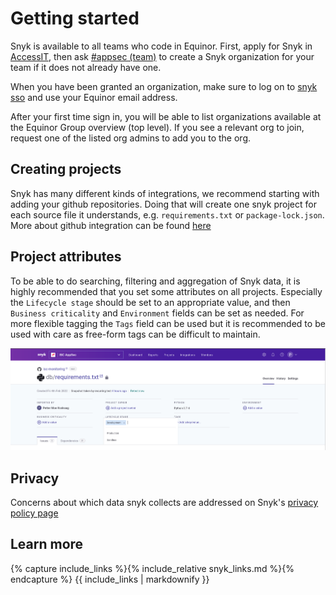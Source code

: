 # Getting started
Snyk is available to all teams who code in Equinor. First, apply for Snyk in [AccessIT](https://accessit.equinor.com/Search/Search?term=snyk), then ask [#appsec (team)](https://equinor.slack.com/archives/CMM6FSW5V) to create a Snyk organization for your team if it does not already have one.

When you have been granted an organization, make sure to log on to [snyk sso](https://app.snyk.io/login/sso) and use your Equinor
email address.

After your first time sign in, you will be able to list organizations available at the Equinor Group overview (top level). If you see a relevant org to join, request one of the listed org admins to add you to the org.

## Creating projects
Snyk has many different kinds of integrations, we recommend starting with adding your github repositories. Doing that will create
one snyk project for each source file it understands, e.g. `requirements.txt` or `package-lock.json`. More about github integration
can be found [here](gh-integration.md)

## Project attributes
To be able to do searching, filtering and aggregation of Snyk data, it is highly recommended that you set some attributes on all
projects. Especially the `Lifecycle stage` should be set to an appropriate value, and then `Business criticality` and `Environment`
fields can be set as needed. For more flexible tagging the `Tags` field can be used but it is recommended to be used with care as 
free-form tags can be difficult to maintain.

![Tags](images/snyk_project_attributes.png)

## Privacy
Concerns about which data snyk collects are addressed on Snyk's [privacy policy page](https://snyk.io/policies/privacy/)

## Learn more

{% capture include_links %}{% include_relative snyk_links.md %}{% endcapture %}
{{ include_links | markdownify }}
